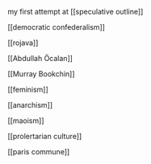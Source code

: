 my first attempt at [[speculative outline]]

[[democratic confederalism]]

[[rojava]]

[[Abdullah Öcalan]]

[[Murray Bookchin]]

[[feminism]]

[[anarchism]]

[[maoism]]

[[prolertarian culture]]

[[paris commune]]




